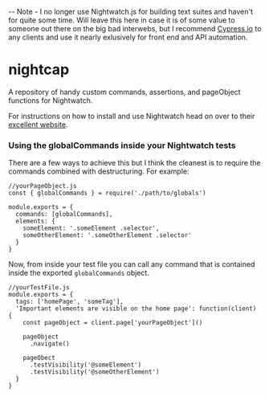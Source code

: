 -- Note - I no longer use Nightwatch.js for building text suites and haven't for quite some time. Will leave this here in case it is of some value to someone out there on the big bad interwebs, but I recommend [Cypress.io][0] to any clients and use it nearly exlusively for front end and API automation.

[0]: https://www.cypress.io/

# nightcap
A repository of handy custom commands, assertions, and pageObject
functions for Nightwatch.

For instructions on how to install and use Nightwatch head on over to
their [excellent website][1].

[1]: http://nightwatchjs.org/gettingstarted

### Using the globalCommands inside your Nightwatch tests

There are a few ways to achieve this but I think the cleanest is to
require the commands combined with destructuring. For example:

 ```
 //yourPageObject.js
 const { globalCommands } = require('./path/to/globals')

 module.exports = {
   commands: [globalCommands],
   elements: {
     someElement: '.someElement .selector',
     someOtherElement: '.someOtherElement .selector'
   }
 }
 ```

 Now, from inside your test file you can call any command that is
 contained inside the exported `globalCommands` object.

 ```
 //yourTestFile.js
 module.exports = {
   tags: ['homePage', 'someTag'],
   'Important elements are visible on the home page': function(client) {
     const pageObject = client.page['yourPageObject']()

     pageObject
       .navigate()

     pageObect
       .testVisibility('@someElement')
       .testVisibility('@someOtherElement')
   }
 }
 ```

